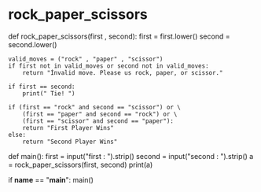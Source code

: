 # rock_paper_scissors
def rock_paper_scissors(first , second):
    first = first.lower()
    second = second.lower()

    valid_moves = ("rock" , "paper" , "scissor")
    if first not in valid_moves or second not in valid_moves:
        return "İnvalid move. Please us rock, paper, or scissor."

    if first == second:
        print(" Tie! ")

    if (first == "rock" and second == "scissor") or \
        (first == "paper" and second == "rock") or \
        (first == "scissor" and second == "paper"):
        return "First Player Wins"
    else:
        return "Second Player Wins"



def main():
    first = input("first : ").strip()
    second = input("second : ").strip()
    a  = rock_paper_scissors(first, second)
    print(a)

if __name__ == "__main__":
    main()
